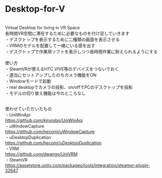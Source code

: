 # Desktop-for-V
<br>Virtual Desktop for living in VR Space
<br>長時間VR空間に滞在するために必要なものを付け足していきます
<br>・デスクトップを表示するために二種類の画面を表示させる
<br>・VRMのモデルを配置して一緒にいる感を出す
<br>・デスクトップで作業用ソフトを表示しつつ長時間作業に耐えられるようにする
<br>
<br>使い方
<br>・SteamVRが使えるHTC VIVE等のデバイスをつないでおく
<br>・適当にセットアップしたのちカメラ機能をON
<br>・Windowモードで起動
<br>・real desktopでカメラの投影、on/offでPCのデスクトップを投影
<br>・モデルの切り替え機能は今のところなし

<br>使わせていただいたもの
<br>・UniWinApi
<br>https://github.com/kirurobo/UniWinApi
<br>・uWindowCapture
<br>https://github.com/hecomi/uWindowCapture
<br>・uDesktopDuplication
<br>https://github.com/hecomi/uDesktopDuplication
<br>・VRM
<br>https://github.com/dwango/UniVRM
<br>・SteamVR
<br>https://assetstore.unity.com/packages/tools/integration/steamvr-plugin-32647
